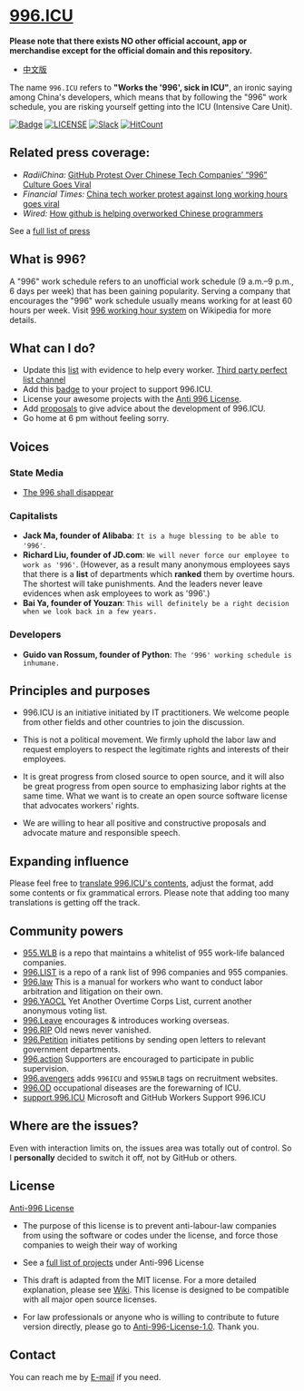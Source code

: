 [996.ICU](https://996.icu/#/en_US)
=======
**Please note that there exists NO other official account, app or merchandise except for the official domain and this repository.**

* [中文版](./README_CN.md)

The name `996.ICU` refers to **"Works the '996', sick in ICU"**, an ironic saying among China's developers, which means that by following the "996" work schedule, you are risking yourself getting into the ICU (Intensive Care Unit).

[![Badge](https://img.shields.io/badge/link-996.icu-%23FF4D5B.svg?style=flat-square)](https://996.icu/#/en_US)
[![LICENSE](https://img.shields.io/badge/license-Anti%20996-blue.svg?style=flat-square)](https://github.com/996icu/996.ICU/blob/master/LICENSE)
[![Slack](https://img.shields.io/badge/slack-996icu-green.svg?style=flat-square)](https://join.slack.com/t/996icu/shared_invite/enQtNjI0MjEzMTUxNDI0LTkyMGViNmJiZjYwOWVlNzQ3NmQ4NTQyMDRiZTNmOWFkMzYxZWNmZGI0NDA4MWIwOGVhOThhMzc3NGQyMDBhZDc)
[![HitCount](http://hits.dwyl.io/996icu/996.ICU.svg)](http://hits.dwyl.io/996icu/996.ICU)


Related press coverage:
---
* *RadiiChina:* [GitHub Protest Over Chinese Tech Companies’ “996” Culture Goes Viral](https://radiichina.com/github-protest-chinese-tech-996/)
* *Financial Times:*  [China tech worker protest against long working hours goes viral](https://www.ft.com/content/72754638-55d1-11e9-91f9-b6515a54c5b1)
* *Wired:* [How github is helping overworked Chinese programmers](https://www.wired.com/story/how-github-helping-overworked-chinese-programmers/)

See a [full list of press](externals/news_EN.md)



What is 996?
---

A "996" work schedule refers to an unofficial work schedule (9 a.m.&ndash;9 p.m., 6 days per week) that has been gaining popularity. Serving a company that encourages the "996" work schedule usually means working for at least 60 hours per week.
Visit [996 working hour system](https://en.wikipedia.org/wiki/996_working_hour_system) on Wikipedia for more details.


What can I do?
---

- Update this [list](blacklist/README.md) with evidence to help every worker.  [Third party perfect list channel](https://www.996action.com/index.php/889799)
- Add this [badge](externals/instruction.md) to your project to support 996.ICU.  
- License your awesome projects with the [Anti 996 License](LICENSE).  
- Add [proposals](proposal/README.md) to give advice about the development of 996.ICU.
- Go home at 6 pm without feeling sorry.


Voices
---

### State Media
- [The 996 shall disappear](http://www.xinhuanet.com/politics/2019-04/15/c_1124370790.htm)


### Capitalists
- **Jack Ma, founder of Alibaba**: `It is a huge blessing to be able to '996'`.
- **Richard Liu, founder of JD.com**: `We will never force our employee to work as '996'`.
(However, as a result many anonymous employees says that there is a **list** of departments which **ranked** them by overtime hours. The shortest will take punishments. And the leaders never leave evidences when ask employees to work as '996'.)
- **Bai Ya, founder of Youzan**: `This will definitely be a right decision when we look back in a few years.`

### Developers
- **Guido van Rossum, founder of Python**: `The '996' working schedule is inhumane.`


Principles and purposes
---

* 996.ICU is an initiative initiated by IT practitioners. We welcome people from other fields and other countries to join the discussion.

* This is not a political movement. We firmly uphold the labor law and request employers to respect the legitimate rights and interests of their employees.

* It is great progress from closed source to open source, and it will also be great progress from open source to emphasizing labor rights at the same time. What we want is to create an open source software license that advocates workers' rights.

* We are willing to hear all positive and constructive proposals and advocate mature and responsible speech.


Expanding influence
---

Please feel free to [translate 996.ICU's contents](i18n/README.md), adjust the format, add some contents or fix grammatical errors. Please note that adding too many translations is getting off the track.

Community powers
---

 - [955.WLB](https://github.com/formulahendry/955.WLB) is a repo that maintains a whitelist of 955 work-life balanced companies.
 - [996.LIST](https://github.com/fengT-T/996_list) is a repo of a rank list of 996 companies and 955 companies.
 - [996.law](https://github.com/CPdogson/996.law) This is a manual for workers who want to conduct labor arbitration and litigation on their own.
 - [996.YAOCL](https://github.com/boycott996/yaocl) Yet Another Overtime Corps List, current another anonymous voting list.
 - [996.Leave](https://github.com/623637646/996.Leave) encourages & introduces working overseas.
 - [996.RIP](https://996.rip) Old news never vanished.
 - [996.Petition](https://github.com/xokctah/996.petition) initiates petitions by sending open letters to relevant government departments.
 - [996.action](https://github.com/CPdogson/996action) Supporters are encouraged to participate in public supervision.
 - [996.avengers](https://github.com/996-icu-avengers/Natasha) adds `996ICU` and `955WLB` tags on recruitment websites.
 - [996.OD](https://github.com/zheolong/996.OD.git) occupational diseases are the forewarning of ICU.
 - [support.996.ICU](https://github.com/msworkers/support.996.ICU) Microsoft and GitHub Workers Support 996.ICU

Where are the issues?
---

Even with interaction limits on, the issues area was totally out of control.
So I **personally** decided to switch it off, not by GitHub or others.


License
---

[Anti-996 License](LICENSE)

 - The purpose of this license is to prevent anti-labour-law companies from using the software or codes under the license, and force those companies to weigh their way of working
 - See a [full list of projects](awesomelist/README.md) under Anti-996 License

 - This draft is adapted from the MIT license. For a more detailed explanation, please see [Wiki](https://github.com/kattgu7/996-License-Draft/wiki). This license is designed to be compatible with all major open source licenses.  
 - For law professionals or anyone who is willing to contribute to future version directly, please go to [Anti-996-License-1.0](https://github.com/kattgu7/996-License-Draft). Thank you.
 
Contact
---

You can reach me by [E-mail](mailto:996icu.repo@gmail.com) if you need.
